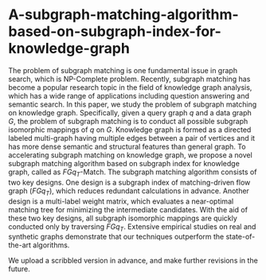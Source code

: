 # A-subgraph-matching-algorithm-based-on-subgraph-index-for-knowledge-graph

The problem of subgraph matching is one fundamental issue in graph search, which is NP-Complete problem. Recently, subgraph matching has become a popular research topic in the field of knowledge graph analysis, which has a wide range of applications including question answering and semantic search. In this paper, we study the problem of subgraph matching on knowledge graph. Specifically, given a query graph $q$ and a data graph $G$, the problem of subgraph matching is to conduct all possible subgraph isomorphic mappings of $q$ on $G$. Knowledge graph is formed as a directed labeled multi-graph having multiple edges between a pair of vertices and it has more dense semantic and structural features than general graph. To accelerating subgraph matching on knowledge graph, we propose a novel subgraph matching algorithm based on subgraph index for knowledge graph, called as $FGq_T$-Match. The subgraph matching algorithm consists of two key designs. One design is a subgraph index of matching-driven flow graph ($FGq_T$), which reduces redundant calculations in advance. Another design is a multi-label weight matrix, which evaluates a near-optimal matching tree for minimizing the intermediate candidates. With the aid of these two key designs, all subgraph isomorphic mappings are quickly conducted only by traversing $FGq_T$. Extensive empirical studies on real and synthetic graphs demonstrate that our techniques outperform the state-of-the-art algorithms.

We upload a scribbled version in advance, and make further revisions in the future.
